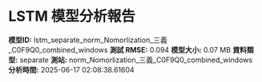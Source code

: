 # LSTM 模型分析報告
**模型ID:** lstm_separate_norm_Nomorlization_三義_C0F9Q0_combined_windows
**測試 RMSE:** 0.094
**模型大小:** 0.07 MB
**資料類型:** separate
**測站:** norm_Nomorlization_三義_C0F9Q0_combined_windows
**分析時間:** 2025-06-17 02:08:38.61604

